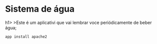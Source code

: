 <h1>Sistema de água</h1>h1>
>Este é um aplicativi que vai lembrar voce periódicamente de beber água;

```
app install apache2
```
